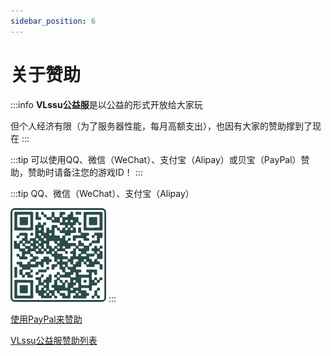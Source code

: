 ```yaml
---
sidebar_position: 6
---
```


# 关于赞助

:::info
**VLssu公益服**是以公益的形式开放给大家玩

但个人经济有限（为了服务器性能，每月高额支出），也因有大家的赞助撑到了现在
:::

:::tip
可以使用QQ、微信（WeChat）、支付宝（Alipay）或贝宝（PayPal）赞助，赞助时请备注您的游戏ID！
:::

:::tip
QQ、微信（WeChat）、支付宝（Alipay）

![An image](/img/mcserver/image.png)
:::

[使用PayPal来赞助](https://paypal.me/vlssu1?country.x=C2\&locale.x=zh\_XC)

[VLssu公益服赞助列表](https://docs.qq.com/sheet/BqI21X2yZIht1J82GY3bbHaV3xitrv29OF2q2Ir8BG0Y6m4N1p7JDc3f29nG1wjiV81REN093S8jZb056WbJ0)
